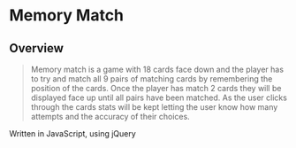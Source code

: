 # Memory Match

## Overview

> Memory match is a game with 18 cards face down and the player has to try and match all 9 pairs of matching cards by remembering the position of the cards.
Once the player has match 2 cards they will be displayed face up until all pairs have been matched.  As the user clicks through the cards stats will be kept letting the user know how many attempts and the
accuracy of their choices.


Written in JavaScript, using jQuery
